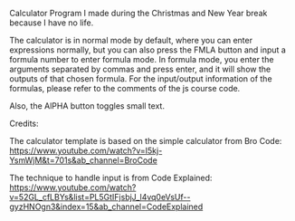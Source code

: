 Calculator Program I made during the Christmas and New Year break because I have no life.

The calculator is in normal mode by default, where you can enter expressions normally, but you can also press the FMLA button and input a formula number to enter formula mode. 
In formula mode, you enter the arguments separated by commas and press enter, and it will show the outputs of that chosen formula.
For the input/output information of the formulas, please refer to the comments of the js course code.

Also, the AlPHA button toggles small text. 

Credits:

The calculator template is based on the simple calculator from Bro Code:
https://www.youtube.com/watch?v=I5kj-YsmWjM&t=701s&ab_channel=BroCode

The technique to handle input is from Code Explained:
https://www.youtube.com/watch?v=52GL_cfLBYs&list=PL5GtIFjsbjJ_l4vq0eVsUf--gyzHNOgn3&index=15&ab_channel=CodeExplained
